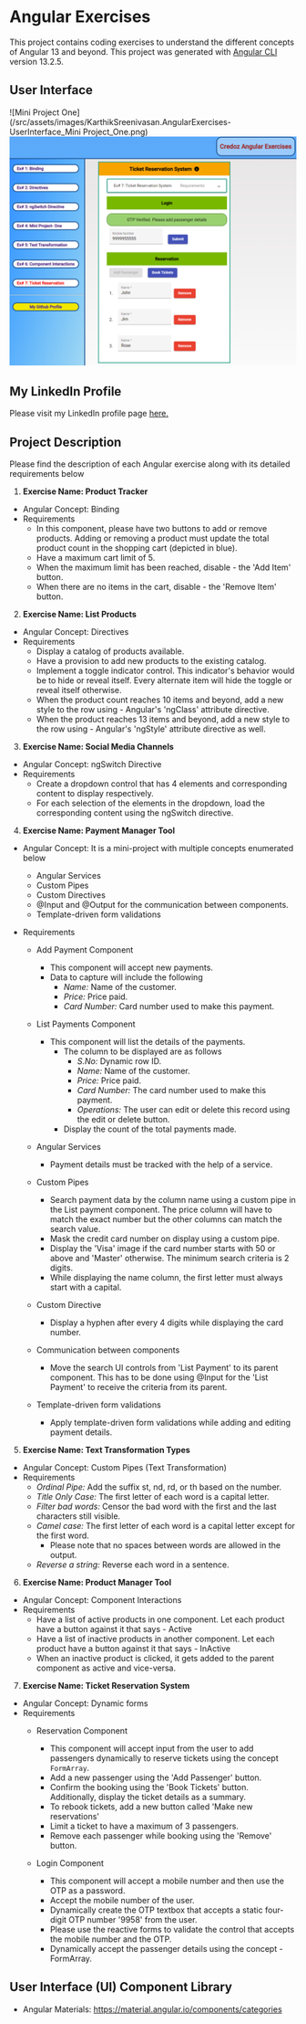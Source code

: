 
# Angular Exercises

This project contains coding exercises to understand the different concepts of Angular 13 and beyond.
This project was generated with [Angular CLI](https://github.com/angular/angular-cli) version 13.2.5.

## User Interface
![Mini Project One](/src/assets/images/KarthikSreenivasan.AngularExercises-UserInterface_Mini Project_One.png)
![Ticket Reservation](/src/assets/images/KarthikSreenivasan.AngularExercises-UserInterface_Ticket_Reservation.png)

## My LinkedIn Profile
Please visit my LinkedIn profile page [here.](https://www.linkedin.com/in/karthiksreenivasan/)

## Project Description
Please find the description of each Angular exercise along with its detailed requirements below

1. **Exercise Name: Product Tracker**
  - Angular Concept: Binding
  - Requirements
    - In this component, please have two buttons to add or remove products. Adding or removing a product must update the total product count in the shopping cart (depicted in blue).
    - Have a maximum cart limit of 5.
    - When the maximum limit has been reached, disable - the 'Add Item' button.
    - When there are no items in the cart, disable - the 'Remove Item' button.
    
2. **Exercise Name: List Products**
  - Angular Concept: Directives
  - Requirements
    - Display a catalog of products available.
    - Have a provision to add new products to the existing catalog.
    - Implement a toggle indicator control. This indicator's behavior would be to hide or reveal itself. Every alternate item will hide the toggle or reveal itself otherwise.
    - When the product count reaches 10 items and beyond, add a new style to the row using - Angular's 'ngClass' attribute directive.
    - When the product reaches 13 items and beyond, add a new style to the row using - Angular's 'ngStyle' attribute directive as well.
   
3. **Exercise Name: Social Media Channels**
  - Angular Concept: ngSwitch Directive
  - Requirements
    - Create a dropdown control that has 4 elements and corresponding content to display respectively.
    - For each selection of the elements in the dropdown, load the corresponding content using the ngSwitch directive.

4. **Exercise Name: Payment Manager Tool**
  - Angular Concept: It is a mini-project with multiple concepts enumerated below
    - Angular Services
    - Custom Pipes
    - Custom Directives
    - @Input and @Output for the communication between components.
    - Template-driven form validations

  - Requirements
    - Add Payment Component
      - This component will accept new payments.
      -  Data to capture will include the following
         - *Name:* Name of the customer.
         - *Price:* Price paid.
         - *Card Number:* Card number used to make this payment.

    - List Payments Component
      - This component will list the details of the payments.
        - The column to be displayed are as follows
          - *S.No:* Dynamic row ID.
          - *Name:* Name of the customer.
          - *Price:* Price paid.
          - *Card Number:* The card number used to make this payment.
          - *Operations:* The user can edit or delete this record using the edit or delete button.
        - Display the count of the total payments made.

    - Angular Services
      - Payment details must be tracked with the help of a service.

    - Custom Pipes
      - Search payment data by the column name using a custom pipe in the List payment component. The price column will have to match the exact number but the other columns can match the search value.
      - Mask the credit card number on display using a custom pipe.
      - Display the 'Visa' image if the card number starts with 50 or above and 'Master' otherwise. The minimum search criteria is 2 digits.
      - While displaying the name column, the first letter must always start with a capital.

    - Custom Directive
      - Display a hyphen after every 4 digits while displaying the card number.

    - Communication between components
      - Move the search UI controls from 'List Payment' to its parent component. This has to be done using @Input for the 'List Payment' to receive the criteria from its parent.

    - Template-driven form validations
      - Apply template-driven form validations while adding and editing payment details.
    
5. **Exercise Name: Text Transformation Types**
  - Angular Concept: Custom Pipes (Text Transformation)
  - Requirements
    - *Ordinal Pipe:* Add the suffix st, nd, rd, or th based on the number.
    - *Title Only Case:* The first letter of each word is a capital letter.
    - *Filter bad words:* Censor the bad word with the first and the last characters still visible.
    - *Camel case:* The first letter of each word is a capital letter except for the first word.
      - Please note that no spaces between words are allowed in the output.
    - *Reverse a string:* Reverse each word in a sentence.
 
6. **Exercise Name: Product Manager Tool**
  - Angular Concept: Component Interactions
  - Requirements
    - Have a list of active products in one component. Let each product have a button against it that says - Active
    - Have a list of inactive products in another component. Let each product have a button against it that says - InActive
    - When an inactive product is clicked, it gets added to the parent component as active and vice-versa.

7. **Exercise Name: Ticket Reservation System**
  - Angular Concept: Dynamic forms
  - Requirements
    - Reservation Component
      - This component will accept input from the user to add passengers dynamically to reserve tickets using the concept `FormArray`.
      - Add a new passenger using the 'Add Passenger' button.
      - Confirm the booking using the 'Book Tickets' button. Additionally, display the ticket details as a summary.
      - To rebook tickets, add a new button called 'Make new reservations'
      - Limit a ticket to have a maximum of 3 passengers.
      - Remove each passenger while booking using the 'Remove' button.

    - Login Component
      - This component will accept a mobile number and then use the OTP as a password.
      - Accept the mobile number of the user.
      - Dynamically create the OTP textbox that accepts a static four-digit OTP number '9958' from the user.
      - Please use the reactive forms to validate the control that accepts the mobile number and the OTP.
      - Dynamically accept the passenger details using the concept - FormArray.

## User Interface (UI) Component Library
- Angular Materials: https://material.angular.io/components/categories

